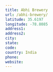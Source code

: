 ```yaml
---
title: Abhi Brewery
url: /abhi-brewery/
latitude: 35.6197
longitude: -78.8085
address1: 
address2: 
city: 
state: 
code: 
country: India
phone: 
website: 
---
```


